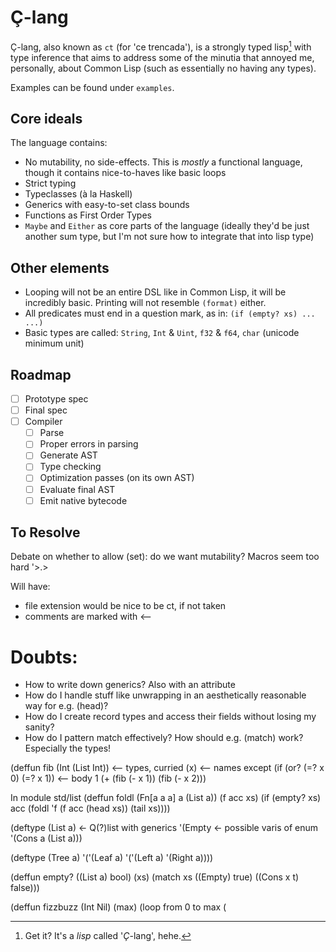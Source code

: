 # Ç-lang
Ç-lang, also known as `ct` (for 'ce trencada'), is a strongly typed lisp[^1] with type inference that aims to address some of the minutia that annoyed me, personally, about Common Lisp (such as essentially no having any types).

Examples can be found under `examples`.

## Core ideals
The language contains:
- No mutability, no side-effects. This is _mostly_ a functional language, though it contains nice-to-haves like basic loops
- Strict typing
- Typeclasses (à la Haskell)
- Generics with easy-to-set class bounds
- Functions as First Order Types
- `Maybe` and `Either` as core parts of the language (ideally they'd be just another sum type, but I'm not sure how to integrate that into lisp type)


## Other elements
- Looping will not be an entire DSL like in Common Lisp, it will be incredibly basic. Printing will not resemble `(format)` either.
- All predicates must end in a question mark, as in: `(if (empty? xs) ... ...)`
- Basic types are called: `String`, `Int` & `Uint`, `f32` & `f64`, `char` (unicode minimum unit)

## Roadmap
- [ ] Prototype spec
- [ ] Final spec
- [ ] Compiler
  - [ ] Parse 
  - [ ] Proper errors in parsing
  - [ ] Generate AST
  - [ ] Type checking
  - [ ] Optimization passes (on its own AST)
  - [ ] Evaluate final AST
  - [ ] Emit native bytecode

## To Resolve


Debate on whether to allow (set): do we want mutability?
Macros seem too hard '>.>

Will have:





- file extension would be nice to be ct, if not taken
- comments are marked with <--

# Doubts:
- How to write down generics? Also with an attribute 
- How do I handle stuff like unwrapping in an aesthetically reasonable way for e.g. (head)?
- How do I create record types and access their fields without losing my sanity?
- How do I pattern match effectively? How should e.g. (match) work? Especially the types!


(deffun fib
  (Int (List Int))                 <-- types, curried
  (x)                                   <-- names except
  (if (or? (=? x 0) (=? x 1))         <-- body
     1
     (+ (fib (- x 1)) (fib (- x 2)))

In module std/list
(deffun foldl
  (Fn[a a a] a (List a))
  (f acc xs)
  (if (empty? xs)
    acc
    (foldl 'f (f acc (head xs)) (tail xs))))

(deftype (List a) <- Q(?)list with generics 
  '(Empty            <- possible varis of enum 
  '(Cons a (List a)))

(deftype (Tree a) 
  '('(Leaf a)
   '('(Left a) '(Right a))))

(deffun empty?
  ((List a) bool)
  (xs)
  (match xs 
    ((Empty) true)
    ((Cons x t) false)))

(deffun fizzbuzz
  (Int Nil)
  (max)
  (loop from 0 to max (








[^1]: Get it? It's a _lisp_ called '_Ç_-lang', hehe.

